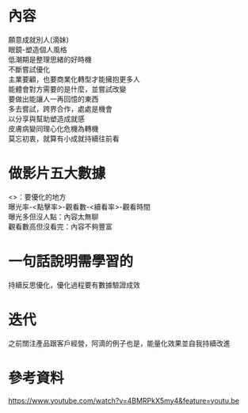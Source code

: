# 內容
願意成就別人(滴妹)  
眼鏡-塑造個人風格   
低潮期是整理思緒的好時機  
不斷嘗試優化  
主業要顧，也要商業化轉型才能擁抱更多人  
能體會對方需要的是什麼，並嘗試改變  
要做出能讓人一再回憶的東西  
多去嘗試，跨界合作，處處是機會  
以分享與幫助塑造成就感  
皮膚病變同理心化危機為轉機  
莫忘初衷，就算有小成就持續往前看  

# 做影片五大數據  
<>：要優化的地方  
曝光率-<點擊率>-觀看數-<續看率>-觀看時間  
曝光多但沒人點：內容太無聊  
觀看數高但沒看完：內容不夠豐富  

# 一句話說明需學習的  
持續反思優化，優化過程要有數據驗證成效  

# 迭代  
之前關注產品跟客戶經營，阿滴的例子也是，能量化效果並自我持續改進   

# 參考資料
https://www.youtube.com/watch?v=4BMRPkX5my4&feature=youtu.be  
